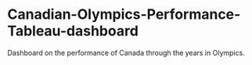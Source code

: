 # Canadian-Olympics-Performance-Tableau-dashboard
Dashboard on the performance of Canada through the years in Olympics.
